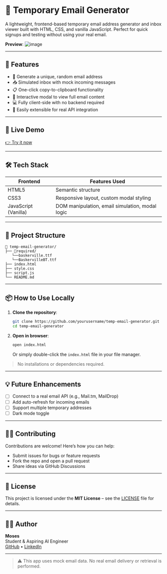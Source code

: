
# 📨 Temporary Email Generator

A lightweight, frontend-based temporary email address generator and inbox viewer built with HTML, CSS, and vanilla JavaScript. Perfect for quick signups and testing without using your real email.

**Preview**:
![image](https://github.com/user-attachments/assets/6fe5dc24-70e1-473b-8de6-67c7ad5cd044)


---

## 🔧 Features

- 🔐 Generate a unique, random email address
- 📥 Simulated inbox with mock incoming messages
- 📋 One-click copy-to-clipboard functionality
- 📨 Interactive modal to view full email content
- 💻 Fully client-side with no backend required
- 🧪 Easily extensible for real API integration

---

## 🚀 Live Demo

[👉 Try it now](https://your-live-demo-link.com)

---

## 🛠️ Tech Stack

| Frontend | Features Used |
|----------|----------------|
| HTML5    | Semantic structure |
| CSS3     | Responsive layout, custom modal styling |
| JavaScript (Vanilla) | DOM manipulation, email simulation, modal logic |

---

## 📂 Project Structure

```
📁 temp-email-generator/
├── 📁required/
   └──baskerville.ttf
   └──BaskervilleBT.ttf
├── index.html
├── style.css
├── script.js
└── README.md
```

---

## 📦 How to Use Locally

1. **Clone the repository**:
   ```bash
   git clone https://github.com/yourusername/temp-email-generator.git
   cd temp-email-generator
   ```

2. **Open in browser**:
   ```bash
   open index.html
   ```
   Or simply double-click the `index.html` file in your file manager.

> No installations or dependencies required.

---

## 💡 Future Enhancements

- [ ] Connect to a real email API (e.g., Mail.tm, MailDrop)
- [ ] Add auto-refresh for incoming emails
- [ ] Support multiple temporary addresses
- [ ] Dark mode toggle

---

## 🧑‍💻 Contributing

Contributions are welcome! Here’s how you can help:

- Submit issues for bugs or feature requests
- Fork the repo and open a pull request
- Share ideas via GitHub Discussions

---

## 📄 License

This project is licensed under the **MIT License** – see the [LICENSE](LICENSE) file for details.

---

## 🙋‍♂️ Author

**Moses**  
Student & Aspiring AI Engineer  
[GitHub](https://github.com/mosesfdo) • [LinkedIn](https://linkedin.com/in/mosesfdo)

---

> ⚠️ This app uses mock email data. No real email delivery or retrieval is performed.
